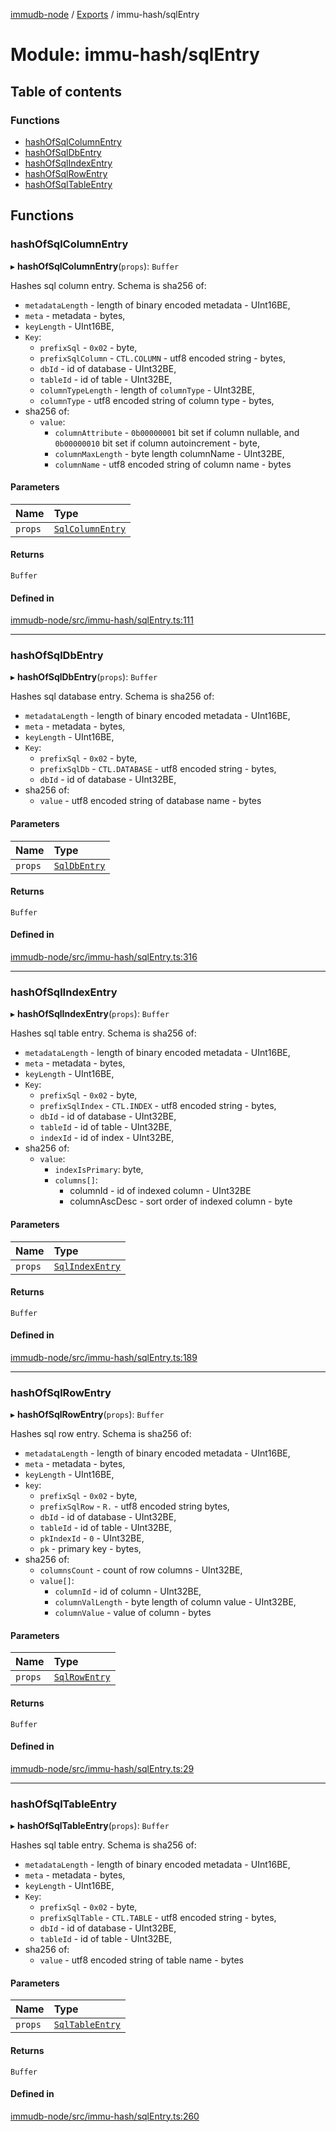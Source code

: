 [immudb-node](../README.md) / [Exports](../modules.md) / immu-hash/sqlEntry

# Module: immu-hash/sqlEntry

## Table of contents

### Functions

- [hashOfSqlColumnEntry](immu_hash_sqlEntry.md#hashofsqlcolumnentry)
- [hashOfSqlDbEntry](immu_hash_sqlEntry.md#hashofsqldbentry)
- [hashOfSqlIndexEntry](immu_hash_sqlEntry.md#hashofsqlindexentry)
- [hashOfSqlRowEntry](immu_hash_sqlEntry.md#hashofsqlrowentry)
- [hashOfSqlTableEntry](immu_hash_sqlEntry.md#hashofsqltableentry)

## Functions

### hashOfSqlColumnEntry

▸ **hashOfSqlColumnEntry**(`props`): `Buffer`

Hashes sql column entry. Schema is sha256 of:
- `metadataLength` - length of binary encoded metadata - UInt16BE,
- `meta` - metadata - bytes,
- `keyLength` - UInt16BE,
- `Key`:
  - `prefixSql` - `0x02` - byte,
  - `prefixSqlColumn` - `CTL.COLUMN` - utf8 encoded string - bytes,
  - `dbId` - id of database - UInt32BE,
  - `tableId` - id of table - UInt32BE,
  - `columnTypeLength` - length of `columnType` - UInt32BE,
  - `columnType` - utf8 encoded string of column type - bytes,
- sha256 of:
  - `value`:
    - `columnAttribute` - `0b00000001` bit set if column nullable, and
      `0b00000010` bit set if column autoincrement - byte,
    - `columnMaxLength` - byte length columnName - UInt32BE,
    - `columnName` - utf8 encoded string of column name - bytes

#### Parameters

| Name | Type |
| :------ | :------ |
| `props` | [`SqlColumnEntry`](types_Entry.md#sqlcolumnentry) |

#### Returns

`Buffer`

#### Defined in

[immudb-node/src/immu-hash/sqlEntry.ts:111](https://github.com/codenotary/immudb-node/blob/fe12060/immudb-node/src/immu-hash/sqlEntry.ts#L111)

___

### hashOfSqlDbEntry

▸ **hashOfSqlDbEntry**(`props`): `Buffer`

Hashes sql database entry. Schema is sha256 of:
- `metadataLength` - length of binary encoded metadata - UInt16BE,
- `meta` - metadata - bytes,
- `keyLength` - UInt16BE,
- `Key`:
  - `prefixSql` - `0x02` - byte,
  - `prefixSqlDb` - `CTL.DATABASE` - utf8 encoded string - bytes,
  - `dbId` - id of database - UInt32BE,
- sha256 of:
  - `value` - utf8 encoded string of database name - bytes

#### Parameters

| Name | Type |
| :------ | :------ |
| `props` | [`SqlDbEntry`](types_Entry.md#sqldbentry) |

#### Returns

`Buffer`

#### Defined in

[immudb-node/src/immu-hash/sqlEntry.ts:316](https://github.com/codenotary/immudb-node/blob/fe12060/immudb-node/src/immu-hash/sqlEntry.ts#L316)

___

### hashOfSqlIndexEntry

▸ **hashOfSqlIndexEntry**(`props`): `Buffer`

Hashes sql table entry. Schema is sha256 of:
- `metadataLength` - length of binary encoded metadata - UInt16BE,
- `meta` - metadata - bytes,
- `keyLength` - UInt16BE,
- `Key`:
  - `prefixSql` - `0x02` - byte,
  - `prefixSqlIndex` - `CTL.INDEX` - utf8 encoded string - bytes,
  - `dbId` - id of database - UInt32BE,
  - `tableId` - id of table - UInt32BE,
  - `indexId` - id of index - UInt32BE,
- sha256 of:
  - `value`:
    - `indexIsPrimary`: byte,
    - `columns[]`:
      - columnId - id of indexed column - UInt32BE
      - columnAscDesc - sort order of indexed column - byte

#### Parameters

| Name | Type |
| :------ | :------ |
| `props` | [`SqlIndexEntry`](types_Entry.md#sqlindexentry) |

#### Returns

`Buffer`

#### Defined in

[immudb-node/src/immu-hash/sqlEntry.ts:189](https://github.com/codenotary/immudb-node/blob/fe12060/immudb-node/src/immu-hash/sqlEntry.ts#L189)

___

### hashOfSqlRowEntry

▸ **hashOfSqlRowEntry**(`props`): `Buffer`

Hashes sql row entry. Schema is sha256 of:
- `metadataLength` - length of binary encoded metadata - UInt16BE,
- `meta` - metadata - bytes,
- `keyLength` - UInt16BE,
- `key`:
  - `prefixSql` - `0x02` - byte,
  - `prefixSqlRow` - `R.` - utf8 encoded string bytes,
  - `dbId` - id of database - UInt32BE,
  - `tableId` - id of table - UInt32BE,
  - `pkIndexId` - `0` - UInt32BE,
  - `pk` - primary key - bytes,
- sha256 of:
  - `columnsCount` - count of row columns - UInt32BE,
  - `value[]`:
    - `columnId` - id of column - UInt32BE,
    - `columnValLength` - byte length of column value - UInt32BE,
    - `columnValue` - value of column - bytes

#### Parameters

| Name | Type |
| :------ | :------ |
| `props` | [`SqlRowEntry`](types_Entry.md#sqlrowentry) |

#### Returns

`Buffer`

#### Defined in

[immudb-node/src/immu-hash/sqlEntry.ts:29](https://github.com/codenotary/immudb-node/blob/fe12060/immudb-node/src/immu-hash/sqlEntry.ts#L29)

___

### hashOfSqlTableEntry

▸ **hashOfSqlTableEntry**(`props`): `Buffer`

Hashes sql table entry. Schema is sha256 of:
- `metadataLength` - length of binary encoded metadata - UInt16BE,
- `meta` - metadata - bytes,
- `keyLength` - UInt16BE,
- `Key`:
  - `prefixSql` - `0x02` - byte,
  - `prefixSqlTable` - `CTL.TABLE` - utf8 encoded string - bytes,
  - `dbId` - id of database - UInt32BE,
  - `tableId` - id of table - UInt32BE,
- sha256 of:
  - `value` - utf8 encoded string of table name - bytes

#### Parameters

| Name | Type |
| :------ | :------ |
| `props` | [`SqlTableEntry`](types_Entry.md#sqltableentry) |

#### Returns

`Buffer`

#### Defined in

[immudb-node/src/immu-hash/sqlEntry.ts:260](https://github.com/codenotary/immudb-node/blob/fe12060/immudb-node/src/immu-hash/sqlEntry.ts#L260)
